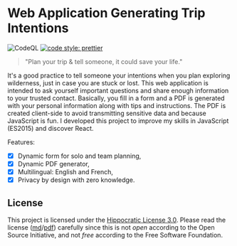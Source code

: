 # Web Application Generating Trip Intentions

![CodeQL](https://github.com/coffeacloudberry/intentions/workflows/CodeQL/badge.svg?branch=main) [![code style: prettier](https://img.shields.io/badge/code_style-prettier-ff69b4.svg)](https://github.com/prettier/prettier)

> "Plan your trip & tell someone, it could save your life."

It's a good practice to tell someone your intentions when you plan exploring wilderness, just in case you are stuck or lost. This web application is intended to ask yourself important questions and share enough information to your trusted contact. Basically, you fill in a form and a PDF is generated with your personal information along with tips and instructions. The PDF is created client-side to avoid transmitting sensitive data and because JavaScript is fun. I developed this project to improve my skills in JavaScript (ES2015) and discover React.

Features:

-   [x] Dynamic form for solo and team planning,
-   [x] Dynamic PDF generator,
-   [x] Multilingual: English and French,
-   [x] Privacy by design with zero knowledge.

## License

This project is licensed under the [Hippocratic License 3.0](https://firstdonoharm.dev/). Please read the license ([md](LICENSE.md)/[pdf](LICENSE.pdf)) carefully since this is not *open* according to the Open Source Initiative, and not *free* according to the Free Software Foundation.
